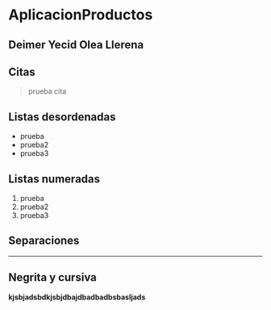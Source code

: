 # AplicacionProductos
## Deimer Yecid Olea Llerena

## Citas
> prueba cita

## Listas desordenadas
- prueba
- prueba2
- prueba3

## Listas numeradas
1. prueba
2. prueba2
3. prueba3

## Separaciones 
___

## Negrita y cursiva
**kjsbjadsbdkjsbjdbajdbadbadbsbasljads**
